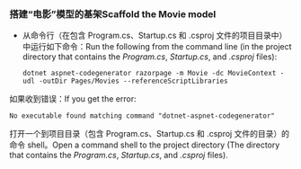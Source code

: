 <a name="scaffold"></a>
### <a name="scaffold-the-movie-model"></a><span data-ttu-id="ec80d-101">搭建“电影”模型的基架</span><span class="sxs-lookup"><span data-stu-id="ec80d-101">Scaffold the Movie model</span></span>

* <span data-ttu-id="ec80d-102">从命令行（在包含 Program.cs、Startup.cs 和 .csproj 文件的项目目录中）中运行如下命令：</span><span class="sxs-lookup"><span data-stu-id="ec80d-102">Run the following from the command line (in the project directory that contains the *Program.cs*, *Startup.cs*, and *.csproj* files):</span></span>

  ```console
  dotnet aspnet-codegenerator razorpage -m Movie -dc MovieContext -udl -outDir Pages/Movies --referenceScriptLibraries
  ```

<span data-ttu-id="ec80d-103">如果收到错误：</span><span class="sxs-lookup"><span data-stu-id="ec80d-103">If you get the error:</span></span>
  ```
No executable found matching command "dotnet-aspnet-codegenerator"
  ```

<span data-ttu-id="ec80d-104">打开一个到项目目录（包含 Program.cs、Startup.cs 和 .csproj 文件的目录）的命令 shell。</span><span class="sxs-lookup"><span data-stu-id="ec80d-104">Open a command shell to the project directory (The directory that contains the *Program.cs*, *Startup.cs*, and *.csproj* files).</span></span>
